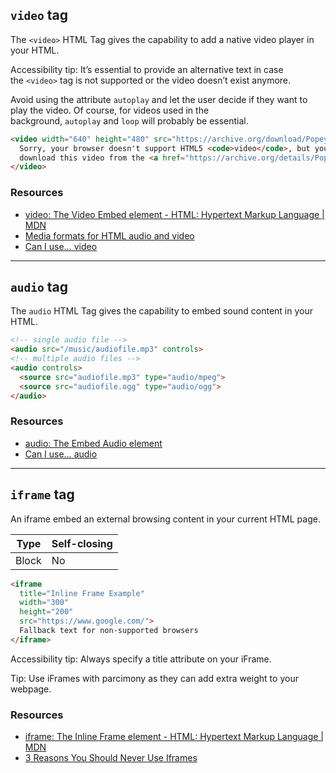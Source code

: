 ## `video` tag

The `<video>` HTML Tag gives the capability to add a native video player in your HTML.

Accessibility tip: It’s essential to provide an alternative text in case the `<video>` tag is not supported or the video doesn’t exist anymore.

Avoid using the attribute `autoplay` and let the user decide if they want to play the video. Of course, for videos used in the background, `autoplay` and `loop` will probably be essential.

``` html
<video width="640" height="480" src="https://archive.org/download/Popeye_forPresident/Popeye_forPresident_512kb.mp4" controls>
  Sorry, your browser doesn't support HTML5 <code>video</code>, but you can
  download this video from the <a href="https://archive.org/details/Popeye_forPresident" target="_blank">Internet Archive</a>.
</video>
```

### Resources

- [video: The Video Embed element - HTML: Hypertext Markup Language | MDN](https://intranet.alxswe.com/rltoken/r89w-HojDmpVGYE-3roZBw "video: The Video Embed element - HTML: Hypertext Markup Language | MDN")
- [Media formats for HTML audio and video](https://intranet.alxswe.com/rltoken/TwY3y1Z9zGzEgDgSHAZUxg "Media formats for HTML audio and video")
- [Can I use… video](https://intranet.alxswe.com/rltoken/WRdHPbgJXk1-Iko5D3SgDA "Can I use... video")

---

## `audio` tag

The `audio` HTML Tag gives the capability to embed sound content in your HTML.

``` html
<!-- single audio file -->
<audio src="/music/audiofile.mp3" controls>
<!-- multiple audio files -->
<audio controls>
  <source src="audiofile.mp3" type="audio/mpeg">
  <source src="audiofile.ogg" type="audio/ogg">
</audio>
```

### Resources

- [audio: The Embed Audio element](https://intranet.alxswe.com/rltoken/0wY2U7vnxiEESfZkMKXKJw "audio: The Embed Audio element")
- [Can I use… audio](https://intranet.alxswe.com/rltoken/co5Ozg7IzHV8tQ9cq-utRg "Can I use... audio")

---

## `iframe` tag

An iframe embed an external browsing content in your current HTML page.

|Type|Self-closing|
|---|---|
|Block|No|

``` html
<iframe
  title="Inline Frame Example"
  width="300"
  height="200"
  src="https://www.google.com/">
  Fallback text for non-supported browsers
</iframe>
```

Accessibility tip: Always specify a title attribute on your iFrame.

Tip: Use iFrames with parcimony as they can add extra weight to your webpage.

### Resources

- [iframe: The Inline Frame element - HTML: Hypertext Markup Language | MDN](https://intranet.alxswe.com/rltoken/WAmGV637aqvPANlUz2aEiA "iframe: The Inline Frame element - HTML: Hypertext Markup Language | MDN")
- [3 Reasons You Should Never Use Iframes](https://intranet.alxswe.com/rltoken/hEf1_Be1SWNQezLw8_IAow "3 Reasons You Should Never Use Iframes")